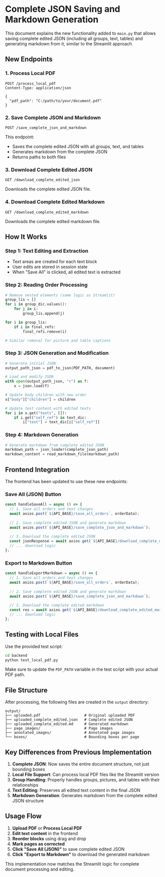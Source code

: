 # Complete JSON Saving and Markdown Generation

This document explains the new functionality added to `main.py` that allows saving complete edited JSON (including all groups, text, tables) and generating markdown from it, similar to the Streamlit approach.

## New Endpoints

### 1. Process Local PDF
```http
POST /process_local_pdf
Content-Type: application/json

{
  "pdf_path": "C:/path/to/your/document.pdf"
}
```

### 2. Save Complete JSON and Markdown
```http
POST /save_complete_json_and_markdown
```

This endpoint:
- Saves the complete edited JSON with all groups, text, and tables
- Generates markdown from the complete JSON
- Returns paths to both files

### 3. Download Complete Edited JSON
```http
GET /download_complete_edited_json
```

Downloads the complete edited JSON file.

### 4. Download Complete Edited Markdown
```http
GET /download_complete_edited_markdown
```

Downloads the complete edited markdown file.

## How It Works

### Step 1: Text Editing and Extraction
- Text areas are created for each text block
- User edits are stored in session state
- When "Save All" is clicked, all edited text is extracted

### Step 2: Reading Order Processing
```python
# Remove nested elements (same logic as Streamlit)
group_lis = []
for i in group_dic.values():
    for j in i:
        group_lis.append(j)

for i in group_lis:
    if i in final_refs:
        final_refs.remove(i)

# Similar removal for picture and table captions
```

### Step 3: JSON Generation and Modification
```python
# Generate initial JSON
output_path_json = pdf_to_json(PDF_PATH, document)

# Load and modify JSON
with open(output_path_json, "r") as f:
    x = json.load(f)

# Update body children with new order
x["body"]["children"] = children

# Update text content with edited texts
for i in x.get("texts", []):
    if i.get("self_ref") in text_dic:
        i["text"] = text_dic[i["self_ref"]]
```

### Step 4: Markdown Generation
```python
# Generate markdown from complete edited JSON
markdown_path = json_loader(complete_json_path)
markdown_content = read_markdown_file(markdown_path)
```

## Frontend Integration

The frontend has been updated to use these new endpoints:

### Save All (JSON) Button
```javascript
const handleSaveAll = async () => {
  // 1. Save all orders and text changes
  await axios.post(`${API_BASE}/save_all_orders`, orderData);
  
  // 2. Save complete edited JSON and generate markdown
  await axios.post(`${API_BASE}/save_complete_json_and_markdown`);
  
  // 3. Download the complete edited JSON
  const jsonResponse = await axios.get(`${API_BASE}/download_complete_edited_json`);
  // ... download logic
};
```

### Export to Markdown Button
```javascript
const handleExportMarkdown = async () => {
  // 1. Save all orders and text changes
  await axios.post(`${API_BASE}/save_all_orders`, orderData);
  
  // 2. Save complete edited JSON and generate markdown
  await axios.post(`${API_BASE}/save_complete_json_and_markdown`);
  
  // 3. Download the complete edited markdown
  const res = await axios.get(`${API_BASE}/download_complete_edited_markdown`);
  // ... download logic
};
```

## Testing with Local Files

Use the provided test script:

```bash
cd backend
python test_local_pdf.py
```

Make sure to update the `PDF_PATH` variable in the test script with your actual PDF path.

## File Structure

After processing, the following files are created in the `output` directory:

```
output/
├── uploaded.pdf                    # Original uploaded PDF
├── uploaded_complete_edited.json   # Complete edited JSON
├── uploaded_complete_edited.md     # Generated markdown
├── page_images/                    # Page images
├── annotated_images/               # Annotated page images
└── boxes/                          # Bounding boxes per page
```

## Key Differences from Previous Implementation

1. **Complete JSON**: Now saves the entire document structure, not just bounding boxes
2. **Local File Support**: Can process local PDF files like the Streamlit version
3. **Group Handling**: Properly handles groups, pictures, and tables with their relationships
4. **Text Editing**: Preserves all edited text content in the final JSON
5. **Markdown Generation**: Generates markdown from the complete edited JSON structure

## Usage Flow

1. **Upload PDF** or **Process Local PDF**
2. **Edit text content** in the frontend
3. **Reorder blocks** using drag and drop
4. **Mark pages as corrected**
5. **Click "Save All (JSON)"** to save complete edited JSON
6. **Click "Export to Markdown"** to download the generated markdown

This implementation now matches the Streamlit logic for complete document processing and editing.